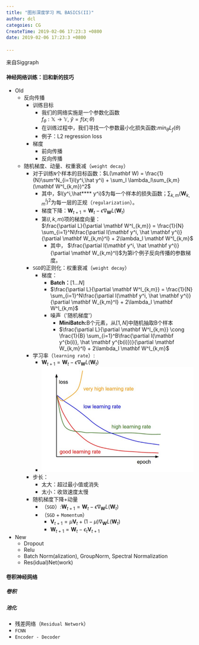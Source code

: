```yaml
---
title: "图形深度学习 ML BASICS(II)"
author: dcl
categoies: CG
CreateTime: 2019-02-06 17:23:3 +0800
date: 2019-02-06 17:23:3 +0800

---
```


来自Siggraph

<!--more-->

#### 神经网络训练：旧和新的技巧
- Old
    - 反向传播
        - 训练目标
            - 我们的网络实施是一个参数化函数<br>$f_\theta: \mathbb X \to \mathbb Y$, $\widehat y = f(x;\theta)$
            - 在训练过程中，我们寻找一个参数最小化损失函数:${min}_\theta L_f(\theta)$
            - 例子：L2 regression loss
        - 梯度
            - 前向传播
            - 反向传播
    - 随机梯度、动量、权重衰减（`weight decay`）
        - 对于训练`N`个样本的目标函数：$L(\mathbf W) = \frac{1}{N}\sum^N_{i=1}l(y^i,\hat y^i) + \sum_l \lambda_l\sum_{k,m}(\mathbf W^l_{k,m})^2$
            - 其中，$l(y^i,\hat**** y^i)$为每一个样本的损失函数；$\sum_{k,m}(\mathbf W^l_{k,m})^2$为每一层的正规（`regularization`）。
            - 梯度下降：$\mathbf W_{t+1} = \mathbf W_{t} - \epsilon \nabla_{\mathbf W}L(\mathbf W_t)$
            - 第$(l, k, m)$项的梯度向量：<br>
            $\frac{\partial L}{\partial \mathbf W^l_{k,m}} = \frac{1}{N} \sum_{i=1}^N\frac{\partial l(\mathbf y^i, \hat  \mathbf y^i)}{\partial \mathbf W_{k,m}^l} + 2\lambda_l \mathbf W^l_{k,m}$
                - 其中，
                $\frac{\partial l(\mathbf y^i, \hat  \mathbf y^i)}{\partial \mathbf W_{k,m}^l}$为第i个例子反向传播的参数梯度。
        - `SGD`的正则化：权重衰减（`weight decay`）
            - 梯度：
                - <b>Batch：</b>$[1...N]$
                - $\frac{\partial L}{\partial \mathbf W^l_{k,m}} = \frac{1}{N} \sum_{i=1}^N\frac{\partial l(\mathbf y^i, \hat  \mathbf y^i)}{\partial \mathbf W_{k,m}^l} + 2\lambda_l \mathbf W^l_{k,m}$
                - 噪声（'随机梯度'）
                    - <b>MiniBatch:</b>B个元素，从$[1,N]$中随机抽取B个样本
                    - $\frac{\partial L}{\partial \mathbf W^l_{k,m}} \cong \frac{1}{B} \sum_{i=1}^B\frac{\partial l(\mathbf y^{b(i)}, \hat  \mathbf y^{b(i)})}{\partial \mathbf W_{k,m}^l} + 2\lambda_l \mathbf W^l_{k,m}$
        - 学习率（`learning rate`）:
            - $\mathbf W_{t+1} = \mathbf W_{t} - \epsilon \nabla_{\mathbf W}L(\mathbf W_t)$
            - !['img'](../images/learning_rate.png)
        - 步长：
            - 太大：超过最小值或消失
            - 太小：收敛速度太慢
        - 随机梯度下降+动量
            - （`SGD`）:$\mathbf W_{t+1} = \mathbf W_{t} - \epsilon \nabla_{\mathbf W}L(\mathbf W_t)$
            - （`SGD` + `Momentum`）
                - $\mathbf V_{t+1} = \mu \mathbf V_t + (1-\mu) \nabla_{\mathbf W}L(\mathbf W_t)$
                - $\mathbf W_{t+1} = \mathbf W_t - \epsilon_t \mathbf V_{t+1}$
- New
    - Dropout
    - Relu
    - Batch Norm(alization), GroupNorm, Spectral Normalization
    - Res(idual)Net(work)

#### 卷积神经网络
##### 卷积
##### 池化
- 残差网络（`Residual Network`）
- `FCNN`
- `Encoder - Decoder`
